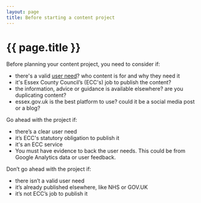 ```yaml
---
layout: page
title: Before starting a content project
---
```


# {{ page.title }}

Before planning your content project, you need to consider if:

- there's a valid [user need](/essex-county-council-digital-manual/Service-Transformation-team/User-need)? who content is for and why they need it
- it's Essex County Council’s (ECC's) job to publish the content?
- the information, advice or guidance is available elsewhere? are you duplicating content?
- essex.gov.uk is the best platform to use? could it be a social media post or a blog?

Go ahead with the project if:

- there’s a clear user need
- it’s ECC's statutory obligation to publish it
- it's an ECC service
- You must have evidence to back the user needs. This could be from Google Analytics data or user feedback.

Don’t go ahead with the project if:

- there isn’t a valid user need
- it’s already published elsewhere, like NHS or GOV.UK
- it’s not ECC’s job to publish it